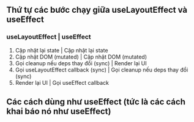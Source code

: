 ## Thứ tự các bước chạy giữa useLayoutEffect và useEffect
###        useLayoutEffect                     |       useEffect
1. Cập nhật lại state                       |   Cập nhật lại state
2. Cập nhật DOM (mutated)                   |   Cập nhật DOM (mutated)
3. Gọi cleanup nếu deps thay đổi (sync)     |   Render lại UI
4. Gọi useLayoutEffect callback (sync)      |   Gọi cleanup nếu deps thay đổi (sync)
5. Render lại UI                            |   Gọi useEffect callback

## Các cách dùng như useEffect (tức là các cách khai báo nó như useEffect)